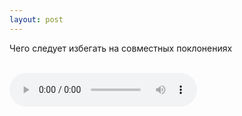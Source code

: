 ```yaml
---
layout: post
---
```


Чего следует избегать на совместных поклонениях

<br/>

<audio controls>
    <source src="https://s3.amazonaws.com/audiobooks.deepidea.cloud/ryle_worship/05_what_to_avoid.mp3" type="audio/mpeg"/>
</audio>

